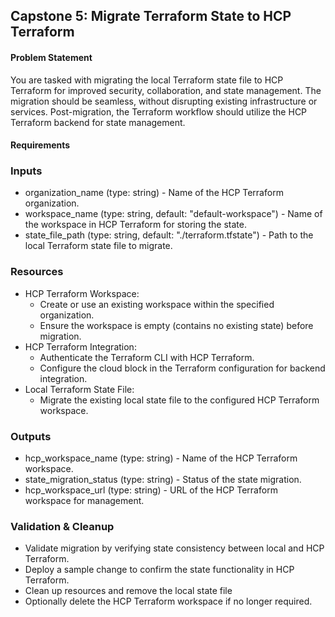 ## Capstone 5: Migrate Terraform State to HCP Terraform

#### Problem Statement
You are tasked with migrating the local Terraform state file to HCP Terraform for improved security, collaboration, and state management. 
The migration should be seamless, without disrupting existing infrastructure or services. Post-migration, the Terraform workflow should utilize the HCP Terraform backend for state management.

#### Requirements

### Inputs
* organization_name (type: string) - Name of the HCP Terraform organization.
* workspace_name (type: string, default: "default-workspace") - Name of the workspace in HCP Terraform for storing the state.
* state_file_path (type: string, default: "./terraform.tfstate") - Path to the local Terraform state file to migrate.

### Resources
* HCP Terraform Workspace:
    * Create or use an existing workspace within the specified organization.
    * Ensure the workspace is empty (contains no existing state) before migration.
* HCP Terraform Integration:
    * Authenticate the Terraform CLI with HCP Terraform.
    * Configure the cloud block in the Terraform configuration for backend integration.
* Local Terraform State File:
    * Migrate the existing local state file to the configured HCP Terraform workspace.

### Outputs
* hcp_workspace_name (type: string) - Name of the HCP Terraform workspace.
* state_migration_status (type: string) - Status of the state migration.
* hcp_workspace_url (type: string) - URL of the HCP Terraform workspace for management.

### Validation & Cleanup
* Validate migration by verifying state consistency between local and HCP Terraform.
* Deploy a sample change to confirm the state functionality in HCP Terraform.
* Clean up resources and remove the local state file
* Optionally delete the HCP Terraform workspace if no longer required.
